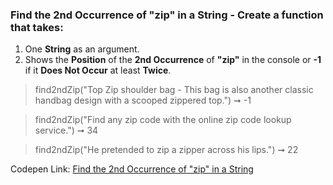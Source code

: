 ### Find the 2nd Occurrence of "zip" in a String - Create a function that takes: 

1. One **String** as an argument. 
1. Shows the **Position** of the **2nd Occurrence** of **"zip"** in the console or **-1** if it **Does Not Occur** at least **Twice**.

> find2ndZip("Top Zip shoulder bag - This bag is also another classic handbag design with a scooped zippered top.") ➞ -1 

> find2ndZip("Find any zip code with the online zip code lookup service.") ➞ 34

> find2ndZip("He pretended to zip a zipper across his lips.") ➞ 22 

Codepen Link: [Find the 2nd Occurrence of "zip" in a String](https://codepen.io/naveencoder/pen/QWwKdoO?editors=0012)